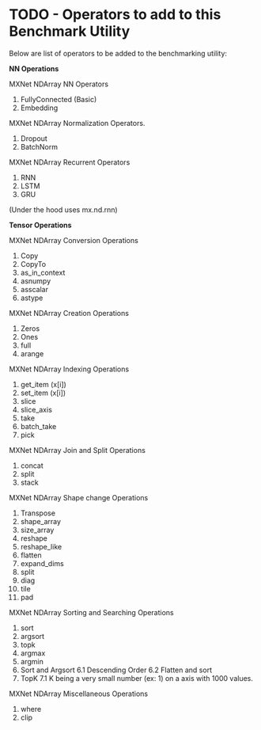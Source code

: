<!--- Licensed to the Apache Software Foundation (ASF) under one -->
<!--- or more contributor license agreements.  See the NOTICE file -->
<!--- distributed with this work for additional information -->
<!--- regarding copyright ownership.  The ASF licenses this file -->
<!--- to you under the Apache License, Version 2.0 (the -->
<!--- "License"); you may not use this file except in compliance -->
<!--- with the License.  You may obtain a copy of the License at -->

<!---   http://www.apache.org/licenses/LICENSE-2.0 -->

<!--- Unless required by applicable law or agreed to in writing, -->
<!--- software distributed under the License is distributed on an -->
<!--- "AS IS" BASIS, WITHOUT WARRANTIES OR CONDITIONS OF ANY -->
<!--- KIND, either express or implied.  See the License for the -->
<!--- specific language governing permissions and limitations -->
<!--- under the License. -->

# TODO - Operators to add to this Benchmark Utility

Below are list of operators to be added to the benchmarking utility:

**NN Operations**

MXNet NDArray NN Operators

1. FullyConnected (Basic)
3. Embedding

MXNet NDArray Normalization Operators.

1. Dropout
2. BatchNorm

MXNet NDArray Recurrent Operators

1. RNN
2. LSTM
3. GRU

(Under the hood uses mx.nd.rnn)


**Tensor Operations**

MXNet NDArray Conversion Operations

1. Copy
2. CopyTo
3. as_in_context
4. asnumpy
5. asscalar
6. astype

MXNet NDArray Creation Operations

1. Zeros
2. Ones
5. full
6. arange

MXNet NDArray Indexing Operations

1. get_item (x[i])
2. set_item (x[i])
3. slice
4. slice_axis
5. take
6. batch_take
7. pick

MXNet NDArray Join and Split Operations

1. concat
2. split
3. stack

MXNet NDArray Shape change Operations

1. Transpose
2. shape_array
3. size_array
4. reshape
5. reshape_like
6. flatten
7. expand_dims
8. split
9. diag
10. tile
11. pad

MXNet NDArray Sorting and Searching Operations

1. sort
2. argsort
3. topk
4. argmax
5. argmin
6. Sort and Argsort
    6.1 Descending Order
    6.2 Flatten and sort
7. TopK
    7.1 K being a very small number (ex: 1) on a axis with 1000 values.

MXNet NDArray Miscellaneous Operations

1. where
2. clip
